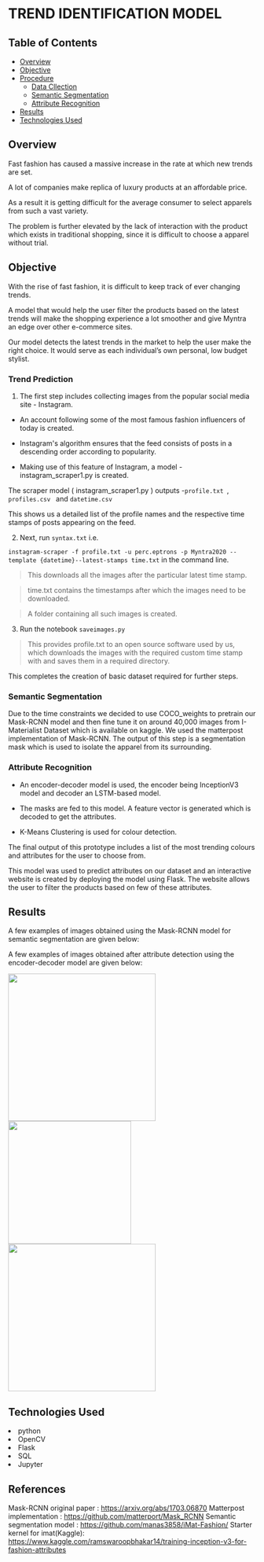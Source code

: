 # TREND IDENTIFICATION MODEL
## Table of Contents
- [Overview](#Overview)
- [Objective](#Objective)
- [Procedure](#Procedure)
     *  [Data Cllection](#Data-Collection)
     *  [Semantic Segmentation](#Semantic-Segmentation)
     *  [Attribute Recognition](#Attribute-Recognition)
- [Results](#Results)
- [Technologies Used](#Technologies-Used)

## Overview
Fast fashion has caused a massive increase in the rate at which new trends are set.

A lot of companies make replica of luxury products at an affordable price. 

As a result it is getting difficult for the average consumer to select apparels from such a vast variety. 

The problem is further elevated by the lack of interaction with the product which exists in traditional shopping, since it is difficult to choose a apparel without trial.
## Objective
With the rise of fast fashion, it is difficult to keep track of ever changing trends. 

A model that would help the user filter the products based on the latest trends will make the shopping experience a lot smoother and give Myntra an edge over other e-commerce sites.

Our model detects the latest trends in the market to help the user make the right choice. It would serve as each individual’s own personal, low budget stylist. 

### Trend Prediction

1. The first step includes collecting images from the popular social media site - Instagram.

- An account following some of the most famous fashion influencers of today is created.

- Instagram's algorithm ensures that the feed consists of posts in a descending order according to popularity.

- Making use of this feature of Instagram, a model - instagram_scraper1.py is created.

 The scraper model ( instagram_scraper1.py ) outputs -`profile.txt `,  `profiles.csv ` and  `datetime.csv `
 
 This shows us a detailed list of the profile names and the respective time stamps of posts appearing on the feed.
 
2. Next, run `syntax.txt` i.e. 

`instagram-scraper -f profile.txt -u perc.eptrons -p Myntra2020 --template {datetime}--latest-stamps time.txt`
in the command line.
> This downloads all the images after the particular latest time stamp. 

> time.txt contains the timestamps after which the images need to be downloaded.

> A folder containing all such images is created.

3. Run the notebook `saveimages.py` 

> This provides profile.txt to an open source software used by us, which downloads the images with the required custom time stamp with and saves them in a required directory.

This completes the creation of basic dataset required for further steps.

### Semantic Segmentation

Due to the time constraints we decided to use COCO_weights to pretrain our Mask-RCNN model and then fine tune it on around 40,000 images from I-Materialist Dataset which is available on kaggle.
We used the matterpost implementation of Mask-RCNN.
The output of this step is a segmentation mask which is used to isolate the apparel from its surrounding.

### Attribute Recognition

- An encoder-decoder model is used, the encoder being InceptionV3 model and decoder an LSTM-based model.

- The masks are fed to this model. A feature vector is generated which is decoded to get the attributes.

- K-Means Clustering is used for colour detection.

The final output of this prototype includes a list of the most trending colours and attributes for the user to choose from.

This model was used to predict attributes on our dataset and an interactive website is created by deploying the model using Flask.
The website allows the user to filter the products based on few of these attributes.



## Results

A few examples of images obtained using the Mask-RCNN model for semantic segmentation are given below:

A few examples of images obtained after attribute detection using the encoder-decoder model are given below:

<img src="https://user-images.githubusercontent.com/73772990/97812178-04246480-1c99-11eb-9491-b197723298f4.png" width="300"/>
<img src="https://user-images.githubusercontent.com/73772990/97812186-1b635200-1c99-11eb-9516-89180386e398.png" width="250"/>
<img src="https://user-images.githubusercontent.com/73772990/97812213-3e8e0180-1c99-11eb-82c8-305423a40919.png" width="300"/>



## Technologies Used

<li>python</li>
<li>OpenCV</li>
<li>Flask</li>
<li>SQL</li>
<li>Jupyter</li>


## References
Mask-RCNN original paper       : https://arxiv.org/abs/1703.06870
Matterpost implementation      : https://github.com/matterport/Mask_RCNN
Semantic segmentation model    : https://github.com/manas3858/iMat-Fashion/
Starter kernel for imat(Kaggle): https://www.kaggle.com/ramswaroopbhakar14/training-inception-v3-for-fashion-attributes
